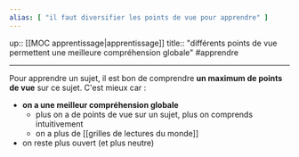 ```yaml
---
alias: [ "il faut diversifier les points de vue pour apprendre" ]
---
```

up:: [[MOC apprentissage|apprentissage]]
title:: "différents points de vue permettent une meilleure compréhension globale"
#apprendre 

---

Pour apprendre un sujet, il est bon de comprendre **un maximum de points de vue** sur ce sujet.
C'est mieux car :
 - **on a une meilleur compréhension globale**
     - plus on a de points de vue sur un sujet, plus on comprends intuitivement
     - on a plus de [[grilles de lectures du monde]]
 - on reste plus ouvert (et plus neutre)